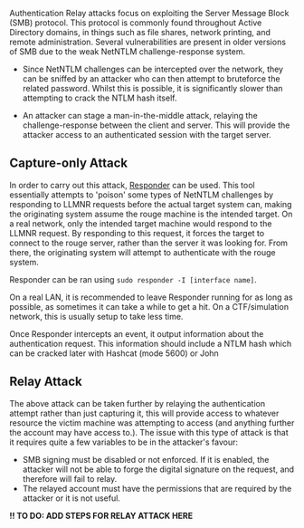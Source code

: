 Authentication Relay attacks focus on exploiting the Server Message Block (SMB) protocol. This protocol is commonly found throughout Active Directory domains, in things such as file shares, network printing, and remote administration. Several vulnerabilities are present in older versions of SMB due to the weak NetNTLM challenge-response system.

- Since NetNTLM challenges can be intercepted over the network, they can be sniffed by an attacker who can then attempt to bruteforce the related password. Whilst this is possible, it is significantly slower than attempting to crack the NTLM hash itself.

- An attacker can stage a man-in-the-middle attack, relaying the challenge-response between the client and server. This will provide the attacker access to an authenticated session with the target server.

## Capture-only Attack

In order to carry out this attack, [Responder](https://github.com/lgandx/Responder) can be used. This tool essentially attempts to 'poison' some types of NetNTLM challenges by responding to LLMNR requests before the actual target system can, making the originating system assume the rouge machine is the intended target. On a real network, only the intended target machine would respond to the LLMNR request. By responding to this request, it forces the target to connect to the rouge server, rather than the server it was looking for. From there, the originating system will attempt to authenticate with the rouge system.

Responder can be ran using `sudo responder -I [interface name]`.

On a real LAN, it is recommended to leave Responder running for as long as possible, as sometimes it can take a while to get a hit. On a CTF/simulation network, this is usually setup to take less time.

Once Responder intercepts an event, it output information about the authentication request. This information should include a NTLM hash which can be cracked later with Hashcat (mode 5600) or John

## Relay Attack

The above attack can be taken further by relaying the authentication attempt rather than just capturing it, this will provide access to whatever resource the victim machine was attempting to access (and anything further the account may have access to.). The issue with this type of attack is that it requires quite a few variables to be in the attacker's favour:

- SMB signing must be disabled or not enforced. If it is enabled, the attacker will not be able to forge the digital signature on the request, and therefore will fail to relay.
- The relayed account must have the permissions that are required by the attacker or it is not useful.

**!! TO DO: ADD STEPS FOR RELAY ATTACK HERE**